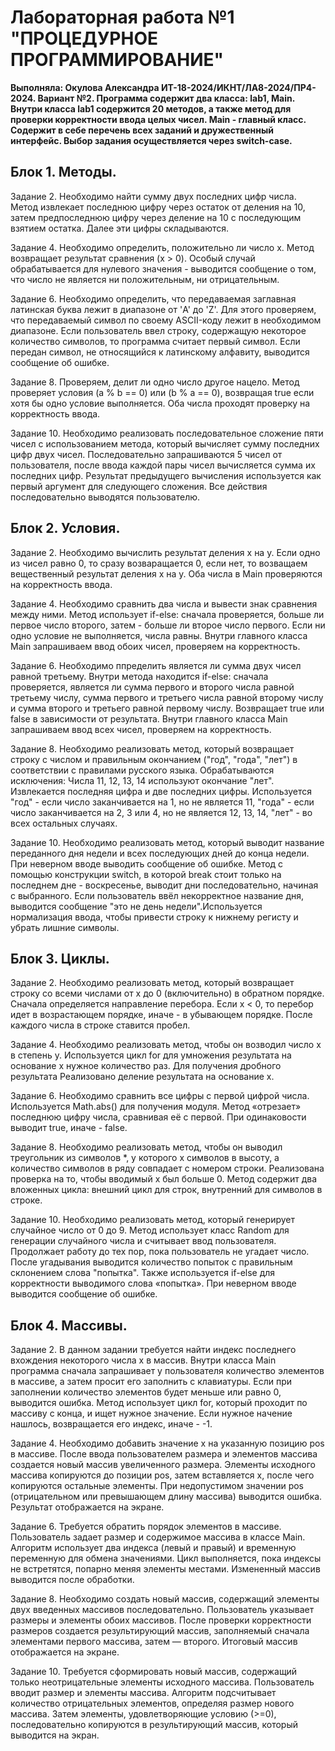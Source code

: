 # Лабораторная работа №1 "ПРОЦЕДУРНОЕ ПРОГРАММИРОВАНИЕ"
**Выполняла: Окулова Александра ИТ-18-2024/ИКНТ/ЛА8-2024/ПР4-2024. Вариант №2. Программа содержит два класса: lab1, Main. Внутри класса lab1 содержится 20 методов, а также метод для проверки корректности ввода целых чисел. Main - главный класс. Содержит в себе перечень всех заданий и дружественный интерфейс. Выбор задания осуществляется через switch-case.**

## Блок 1. Методы.
Задание 2. Необходимо найти сумму двух последних цифр числа. Метод извлекает последнюю цифру через остаток от деления на 10, затем предпоследнюю цифру через деление на 10 с последующим взятием остатка. Далее эти цифры складываются. 

Задание 4. Необходимо определить, положительно ли число x. Метод возвращает результат сравнения (x > 0). Особый случай обрабатывается для нулевого значения - выводится сообщение о том, что число не является ни положительным, ни отрицательным. 

Задание 6. Необходимо определить, что передаваемая заглавная латинская буква лежит в диапазоне от 'A' до 'Z'. Для этого проверяем, что передаваемый символ по своему ASCII-коду лежит в необходимом диапазоне. Если пользователь ввел строку, содержащую некоторое количество символов, то программа считает первый символ. Если передан символ, не относящийся к латинскому алфавиту, выводится сообщение об ошибке.

Задание 8. Проверяем, делит ли одно число другое нацело. Метод проверяет условия (a % b == 0) или (b % a == 0), возвращая true если хотя бы одно условие выполняется. Оба числа проходят проверку на корректность ввода.

Задание 10. Необходимо реализовать последовательное сложение пяти чисел с использованием метода, который вычисляет сумму последних цифр двух чисел. Последовательно запрашиваются 5 чисел от пользователя, после ввода каждой пары чисел вычисляется сумма их последних цифр. Результат предыдущего вычисления используется как первый аргумент для следующего сложения. Все действия последовательно выводятся пользователю. 

## Блок 2. Условия.
Задание 2. Необходимо вычислить результат деления х на у. Если одно из чисел равно 0, то сразу возваращается 0, если нет, то возващаем вещественный результат деления х на у. Оба числа в Main проверяются на корректность ввода.

Задание 4. Необходимо сравнить два числа и вывести знак сравнения между ними. Метод использует if-else: сначала проверяется, больше ли первое число второго, затем - больше ли второе число первого. Если ни одно условие не выполняется, числа равны. Внутри главного класса Main запрашиваем ввод обоих чисел, проверяем на корректность. 

Задание 6. Необходимо ппределить является ли сумма двух чисел равной третьему. Внутри метода находится if-else: сначала проверяется, является ли сумма первого и второго числа равной третьему числу, сумма первого и третьего числа равной второму числу и сумма второго и третьего равной первому числу. Возвращает true или false в зависимости от результата. Внутри главного класса Main запрашиваем ввод всех чисел, проверяем на корректность. 

Задание 8. Необходимо реализовать метод, который возвращает строку с числом и правильным окончанием ("год", "года", "лет") в соответствии с правилами русского языка. Обрабатываются исключения: Числа 11, 12, 13, 14 используют окончание "лет". Извлекается последняя цифра и две последних цифры. Используется "год" - если число заканчивается на 1, но не является 11, "года" - если число заканчивается на 2, 3 или 4, но не является 12, 13, 14, "лет" - во всех остальных случаях. 

Задание 10. Необходимо реализовать метод, который выводит название переданного дня недели и всех последующих дней до конца недели. При неверном вводе выводить сообщение об ошибке. Метод с помощью конструкции switch, в которой break стоит только на последнем дне - воскресенье, выводит дни последовательно, начиная с выбранного. Если пользователь ввёл некорректное название дня, выводится сообщение "это не день недели".Используется нормализация ввода, чтобы привести строку к нижнему регисту и убрать лишние символы.

## Блок 3. Циклы.
Задание 2. Необходимо реализовать метод, который возвращает строку со всеми числами от x до 0 (включительно) в обратном порядке. Сначала определяется направление перебора. Если x < 0, то перебор идет в возрастающем порядке, иначе - в убывающем порядке. После каждого числа в строке ставится пробел. 

Задание 4. Необходимо реализовать метод, чтобы он возводил число x в степень y. Используется цикл for для умножения результата на основание x нужное количество раз. Для получения дробного результата Реализовано деление результата на основание x. 

Задание 6. Необходимо сравнить все цифры с первой цифрой числа. Используется Math.abs() для получения модуля. Метод «отрезает» последнюю цифру числа, сравнивая её с первой. При одинаковости выводит true, иначе - false.  

Задание 8. Необходимо реализовать метод, чтобы он выводил треугольник из символов *, у которого х символов в высоту, а количество символов в ряду совпадает с номером строки. Реализована проверка на то, чтобы вводимый х был больше 0. Метод содержит два вложенных цикла: внешний цикл для строк, внутренний для символов в строке. 

Задание 10. Необходимо реализовать метод, который генерирует случайное число от 0 до 9. Метод использует класс Random для генерации случайного числа и считывает ввод пользователя. Продолжает работу до тех пор, пока пользователь не угадает число. После угадывания выводится количество попыток с правильным склонением слова "попытка". Также используется if-else для корректности выводимого слова «попытка». При неверном вводе выводится сообщение об ошибке.

## Блок 4. Массивы.
Задание 2. В данном задании требуется найти индекс последнего вхождения некоторого числа х в массив. Внутри класса Main программа сначала запрашивает у пользователя количество элементов в массиве, а затем просит его заполнить с клавиатуры. Если при заполнении количество элементов будет меньше или равно 0, выводится ошибка. Метод использует цикл for, который проходит по массиву с конца, и ищет нужное значение. Если нужное начение нашлось, возвращается его индекс, иначе - -1.

Задание 4. Необходимо добавить значение x на указанную позицию pos в массиве. После ввода пользователем размера и элементов массива создается новый массив увеличенного размера. Элементы исходного массива копируются до позиции pos, затем вставляется x, после чего копируются остальные элементы. При недопустимом значении pos (отрицательном или превышающем длину массива) выводится ошибка. Результат отображается на экране. 

Задание 6. Требуется обратить порядок элементов в массиве. Пользователь задает размер и содержимое массива в классе Main. Алгоритм использует два индекса (левый и правый) и временную переменную для обмена значениями. Цикл выполняется, пока индексы не встретятся, попарно меняя элементы местами. Измененный массив выводится после обработки. 

Задание 8. Необходимо создать новый массив, содержащий элементы двух введенных массивов последовательно. Пользователь указывает размеры и элементы обоих массивов. После проверки корректности размеров создается результирующий массив, заполняемый сначала элементами первого массива, затем — второго. Итоговый массив отображается на экране.

Задание 10. Требуется сформировать новый массив, содержащий только неотрицательные элементы исходного массива. Пользователь вводит размер и элементы массива. Алгоритм подсчитывает количество отрицательных элементов, определяя размер нового массива. Затем элементы, удовлетворяющие условию (>=0), последовательно копируются в результирующий массив, который выводится на экран.
